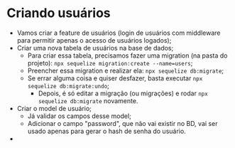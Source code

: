 # Criando usuários

- Vamos criar a feature de usuários (login de usuários com middleware para permitir apenas o acesso de usuários logados);
- Criar uma nova tabela de usuários na base de dados;
  - Para criar essa tabela, precisamos fazer uma migration (na pasta do projeto): `npx sequelize migration:create --name=users`;
  - Preencher essa migration e realizar ela: `npx sequelize db:migrate`;
  - Se errar alguma coisa e quiser desfazer, basta executar `npx sequelize db:migrate:undo`;
    - Depois, é só editar a migração (ou migrações) e rodar `npx sequelize db:migrate` novamente.
- Criar o model de usuário;
  - Já validar os campos desse model;
  - Adicionar o campo "password", que não vai existir no BD, vai ser usado apenas para gerar o hash de senha do usuário.
-
